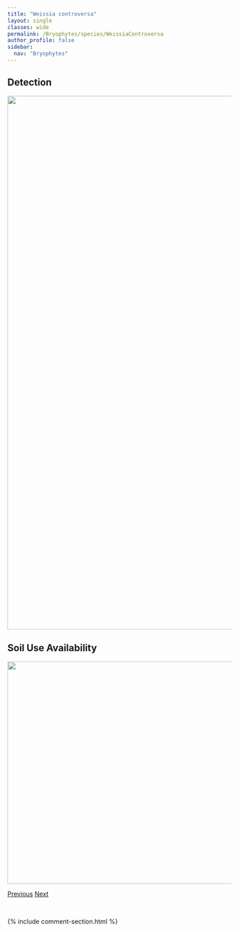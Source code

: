 ```yaml
---
title: "Weissia controversa"
layout: single
classes: wide
permalink: /Bryophytes/species/WeissiaControversa
author_profile: false
sidebar:
  nav: "Bryophytes"
---
```


<h2>Detection</h2>

<a href="https://drive.google.com/uc?export=view&id=1zrk1AbjDn9Nv0r-vnkOcDPNlWFZ2jqOs">
<img src="https://drive.google.com/uc?export=view&id=1zrk1AbjDn9Nv0r-vnkOcDPNlWFZ2jqOs" height = "1200" width = "800">
</a>


<h2>Soil Use Availability</h2>

<a href="https://drive.google.com/uc?export=view&id=18DwYd94UZUhqhDSowFq5TKIcfpLrxTtv">
<img src="https://drive.google.com/uc?export=view&id=18DwYd94UZUhqhDSowFq5TKIcfpLrxTtv" height = "500" width = "1000">
</a>


<a href="/DevelopmentWebsite/Bryophytes/species/UlotaCurvifolia" class="pagination--pager" title="Ulota curvifolia">Previous</a> <a href="/DevelopmentWebsite/Bryophytes/species/WeissiaMuhlenbergiana" class="pagination--pager" title="Weissia muhlenbergiana">Next</a>

<p>&nbsp;</p>

{% include comment-section.html %}
